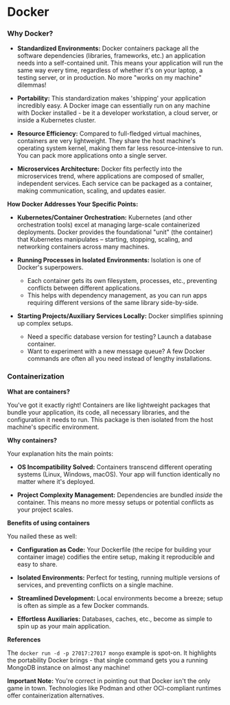 # Docker


### **Why Docker?**

* **Standardized Environments:** Docker containers package all the software dependencies (libraries, frameworks, etc.) an application needs into a self-contained unit. This means your application will run the same way every time, regardless of whether it's on your laptop, a testing server, or in production. No more "works on my machine" dilemmas!

* **Portability:** This standardization makes 'shipping' your application incredibly easy. A Docker image can essentially run on any machine with Docker installed - be it a developer workstation, a cloud server, or inside a Kubernetes cluster.

* **Resource Efficiency:** Compared to full-fledged virtual machines, containers are very lightweight. They share the host machine's operating system kernel, making them far less resource-intensive to run. You can pack more applications onto a single server.

* **Microservices Architecture:** Docker fits perfectly into the microservices trend, where applications are composed of smaller, independent services. Each service can be packaged as a container, making communication, scaling, and updates easier.

**How Docker Addresses Your Specific Points:**

* **Kubernetes/Container Orchestration:** Kubernetes (and other orchestration tools) excel at managing large-scale containerized deployments. Docker provides the foundational "unit" (the container) that Kubernetes manipulates – starting, stopping, scaling, and networking containers across many machines.

* **Running Processes in Isolated Environments:**  Isolation is one of Docker's superpowers.  
    * Each container gets its own filesystem, processes, etc., preventing conflicts between different applications.  
    * This helps with dependency management, as you can run apps requiring different versions of the same library side-by-side.

* **Starting Projects/Auxiliary Services Locally:**  Docker simplifies spinning up complex setups.
    * Need a specific database version for testing? Launch a database container. 
    * Want to experiment with a new message queue? A few Docker commands are often all you need instead of lengthy installations.


### **Containerization**

**What are containers?**

You've got it exactly right! Containers are like lightweight packages that bundle your application, its code, all necessary libraries, and the configuration it needs to run. This package is then isolated from the host machine's specific environment.

**Why containers?**

Your explanation hits the main points:

* **OS Incompatibility Solved:**  Containers transcend different operating systems (Linux, Windows, macOS).  Your app will function identically no matter where it's deployed.

* **Project Complexity Management:** Dependencies are bundled *inside* the container. This means no more messy setups or potential conflicts as your project scales.

**Benefits of using containers**

You nailed these as well:

* **Configuration as Code:** Your Dockerfile (the recipe for building your container image) codifies the entire setup, making it reproducible and easy to share.

* **Isolated Environments:**  Perfect for testing, running multiple versions of services, and preventing conflicts on a single machine.

* **Streamlined Development:**  Local environments become a breeze; setup is often as simple as a few Docker commands.

* **Effortless Auxiliaries:**  Databases, caches, etc., become as simple to spin up as your main application.

**References**

The `docker run -d -p 27017:27017 mongo` example is spot-on. It highlights the portability Docker brings - that single command gets you a running MongoDB instance on almost any machine!

**Important Note:** You're correct in pointing out that Docker isn't the only game in town. Technologies like Podman and other OCI-compliant runtimes offer containerization alternatives.

